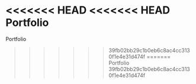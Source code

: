 <<<<<<< HEAD
<<<<<<< HEAD
Portfolio
=======
Portfolio
>>>>>>> 39fb02bb29c1b0eb6c8ac4cc3130f1e4e31d474f
=======
Portfolio
>>>>>>> 39fb02bb29c1b0eb6c8ac4cc3130f1e4e31d474f
